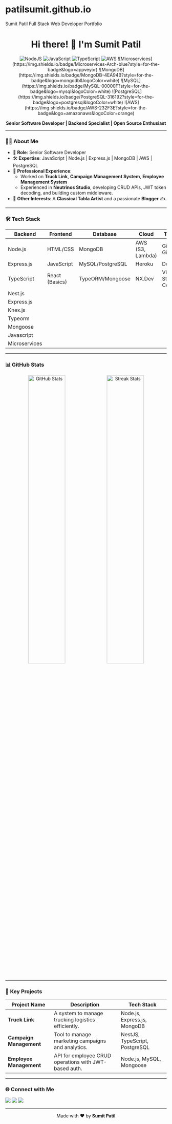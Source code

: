 # patilsumit.github.io
Sumit Patil Full Stack Web Developer Portfolio 
<!-- Header Section -->
<h1 align="center">Hi there! 👋 I'm Sumit Patil</h1>
<p align="center">
  <img src="https://img.shields.io/badge/Node.js-339933?style=flat&logo=node.js&logoColor=white" alt="NodeJS">
  <img src="https://img.shields.io/badge/JavaScript-F7DF1E?style=flat&logo=javascript&logoColor=black" alt="JavaScript">
  <img src="https://img.shields.io/badge/TypeScript-007ACC?style=flat&logo=typescript&logoColor=white" alt="TypeScript">
  <img src="https://img.shields.io/badge/AWS-232F3E?style=flat&logo=amazon-aws&logoColor=white" alt="AWS">
  ![Microservices](https://img.shields.io/badge/Microservices-Arch-blue?style=for-the-badge&logo=appveyor)
![MongoDB](https://img.shields.io/badge/MongoDB-4EA94B?style=for-the-badge&logo=mongodb&logoColor=white)
![MySQL](https://img.shields.io/badge/MySQL-00000F?style=for-the-badge&logo=mysql&logoColor=white)
![PostgreSQL](https://img.shields.io/badge/PostgreSQL-316192?style=for-the-badge&logo=postgresql&logoColor=white)
![AWS](https://img.shields.io/badge/AWS-232F3E?style=for-the-badge&logo=amazonaws&logoColor=orange)

</p>

<p align="center">
  <b>Senior Software Developer | Backend Specialist | Open Source Enthusiast</b>
</p>

---

<!-- About Me -->
### 👨‍💻 **About Me**

- 🎯 **Role**: Senior Software Developer  
- 🛠️ **Expertise**: JavaScript | Node.js | Express.js | MongoDB | AWS | PostgreSQL  
- 💼 **Professional Experience**:  
   - Worked on **Truck Link**, **Campaign Management System**, **Employee Management System**  
   - Experienced in **Neutrinos Studio**, developing CRUD APIs, JWT token decoding, and building custom middleware.  
- 🎵 **Other Interests**: A **Classical Tabla Artist** and a passionate **Blogger** ✍️.  

---

<!-- Skills Section -->
### 🛠️ **Tech Stack**

| **Backend**  | **Frontend**    | **Database**           | **Cloud**           | **Tools**             |
|--------------|----------------|------------------------|---------------------|-----------------------|
| Node.js      | HTML/CSS       | MongoDB                | AWS (S3, Lambda)    | Git, GitHub           |
| Express.js   | JavaScript     | MySQL/PostgreSQL       | Heroku              | Docker                |
| TypeScript   | React (Basics) | TypeORM/Mongoose       | NX.Dev              | Visual Studio Code    |
| Nest.js
| Express.js
| Knex.js
| Typeorm
| Mongoose
| Javascript
| Microservices
---

<!-- GitHub Stats -->
### 📊 **GitHub Stats**

<p align="center">
  <img src="https://github-readme-stats.vercel.app/api?username=SumitPatil&show_icons=true&theme=github_dark" width="48%" alt="GitHub Stats">
  <img src="https://github-readme-streak-stats.herokuapp.com/?user=SumitPatil&theme=github-dark-blue" width="48%" alt="Streak Stats">
</p>

---

<!-- Projects Section -->
### 🚀 **Key Projects**

| Project Name                | Description                                                   | Tech Stack                           |
|-----------------------------|---------------------------------------------------------------|--------------------------------------|
| **Truck Link**              | A system to manage trucking logistics efficiently.            | Node.js, Express.js, MongoDB         |
| **Campaign Management**     | Tool to manage marketing campaigns and analytics.             | NestJS, TypeScript, PostgreSQL       |
| **Employee Management**     | API for employee CRUD operations with JWT-based auth.         | Node.js, MySQL, Mongoose             |

---

<!-- Connect with Me -->
### 🌐 **Connect with Me**

<p align="left">
  <a href="https://github.com/patilsumit"><img src="https://img.shields.io/badge/GitHub-%2312100E.svg?&style=for-the-badge&logo=github&logoColor=white" /></a>
  <a href="https://www.linkedin.com/in/iamsumitpatil"><img src="https://img.shields.io/badge/LinkedIn-%230077B5.svg?&style=for-the-badge&logo=linkedin&logoColor=white" /></a>
  <a href="mailto:patilsumit2020@gmail.com"><img src="https://img.shields.io/badge/Email-%234A154B.svg?&style=for-the-badge&logo=gmail&logoColor=white" /></a>
</p>

---

<!-- Footer -->
<p align="center">Made with ❤️ by <b>Sumit Patil</b></p>
